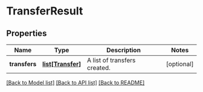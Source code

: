 # TransferResult

## Properties
Name | Type | Description | Notes
------------ | ------------- | ------------- | -------------
**transfers** | [**list[Transfer]**](Transfer.md) | A list of transfers created. | [optional] 

[[Back to Model list]](../README.md#documentation-for-models) [[Back to API list]](../README.md#documentation-for-api-endpoints) [[Back to README]](../README.md)

